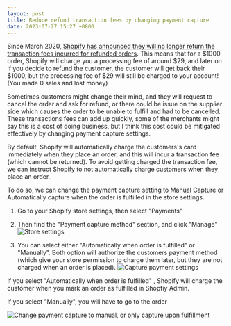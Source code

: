 ```yaml
---
layout: post
title: Reduce refund transaction fees by changing payment capture
date: 2023-07-27 15:27 +0800
---
```


Since March 2020, [Shopify has announced they will no longer return the transaction fees incurred for refunded orders](https://community.shopify.com/c/shopify-discussions/transaction-credits-on-refunds-fees-after-march-1-2020-shopify/td-p/642688/page/3#:~:text=We%20won%27t%20be%20asking,that%20you%20agreed%20to%20already.). This means that for a $1000 order, Shopify will charge you a processing fee of around $29, and later on if you decide to refund the customer, the customer will get back their $1000, but the processing fee of $29 will still be charged to your account! (You made 0 sales and lost money)

Sometimes customers might change their mind, and they will request to cancel the order and ask for refund, or there could be issue on the supplier side which causes the order to be unable to fulfill and had to be cancelled. These transactions fees can add up quickly, some of the merchants might say this is a cost of doing business, but I think this cost could be mitigated effectively by changing payment capture settings.

By default, Shopify will automatically charge the customers's card immediately when they place an order, and this will incur a transaction fee (which cannot be returned). To avoid getting charged the transaction fee, we can instruct Shopify to not automatically charge customers when they place an order.

To do so, we can change the payment capture setting to Manual Capture or Automatically capture when the order is fulfilled in the store settings.


1. Go to your Shopify store settings, then select "Payments"
2. Then find the "Payment capture method" section, and click "Manage"
![Store settings](https://img.yagisoftware.com/18-manual-payment-capture/1settings.png)

3. You can select either "Automatically when order is fulfilled" or "Manually". Both option will authorize the customers payment method (which give your store permission to charge them later, but they are not charged when an order is placed).
![Capture payment settings](https://img.yagisoftware.com/18-manual-payment-capture/2capture_option.png)

If you select "Automatically when order is fulfilled" , Shopify will charge the customer when you mark an order as fulfilled in Shopfiy Admin.

If you select "Manually", you will have to go to the order

![Change payment capture to manual, or only capture upon fulfillment](https://img.yagisoftware.com/18-manual-payment-capture/3capture.png)

